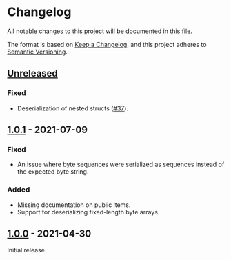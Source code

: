 # Changelog

All notable changes to this project will be documented in this file.

The format is based on [Keep a Changelog](https://keepachangelog.com/en/1.0.0/),
and this project adheres to [Semantic Versioning](https://semver.org/spec/v2.0.0.html).

## [Unreleased]

### Fixed

- Deserialization of nested structs ([#37](https://github.com/monero-rs/monero-epee-bin-serde/pull/37)).

## [1.0.1] - 2021-07-09

### Fixed

- An issue where byte sequences were serialized as sequences instead of the expected byte string.

### Added

- Missing documentation on public items.
- Support for deserializing fixed-length byte arrays.

## [1.0.0] - 2021-04-30

Initial release.

[Unreleased]: https://github.com/monero-rs/monero-epee-bin-serde/compare/1.0.1...HEAD
[1.0.1]: https://github.com/monero-rs/monero-epee-bin-serde/compare/v1.0.0...1.0.1
[1.0.0]: https://github.com/comit-network/monero-epee-bin-serde/compare/f29ab8bbd9a7221fe921dc253ee9bf4f94e95f92...v1.0.0
